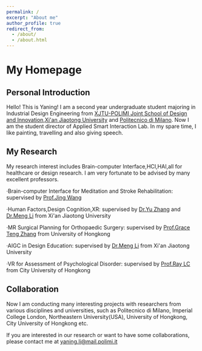 ```yaml
---
permalink: /
excerpt: "About me"
author_profile: true
redirect_from: 
  - /about/
  - /about.html
---
```


My Homepage
======

Personal Introduction
------
Hello! This is Yaning! I am a second year undergraduate student majoring in Industrial Design Engineering from [XJTU-POLIMI Joint School of Design and Innovation](http://jsdi.xjtu.edu.cn/),[Xi'an Jiaotong University](http://www.xjtu.edu.cn/) and [Politecnico di Milano](https://www.polimi.it/). Now I am the student director of Applied Smart Interaction Lab. In my spare time, I like painting, travelling and also giving speech.

My Research
------
My research interest includes Brain-computer Interface,HCI,HAI,all for healthcare or design research. I am very fortunate to be advised by many excellent professors.

·Brain-computer Interface for Meditation and Stroke Rehabilitation: supervised by [Prof.Jing Wang](https://gr.xjtu.edu.cn/en/web/wangpele666/1/)

·Human Factors,Design Cognition,XR: supervised by [Dr.Yu Zhang](https://www.researchgate.net/profile/Yu-Zhang-491/) and [Dr.Meng Li](https://www.researchgate.net/profile/Meng-Li-45/) from Xi'an Jiaotong University

·MR Surgical Planning for Orthopaedic Surgery: supervised by [Prof.Grace Teng Zhang](https://www.aimed.hku.hk/teng-zhang/) from University of Hongkong

·AIGC in Design Education: supervised by [Dr.Meng Li](https://www.researchgate.net/profile/Meng-Li-45/) from Xi'an Jiaotong University

·VR for Assessment of Psychological Disorder: supervised by [Prof.Ray LC](https://raylc.org/) from City University of Hongkong

Collaboration
------
Now I am conducting many interesting projects with researchers from various disciplines and universities, such as Politecnico di Milano, Imperial College London, Northeastern University(USA), University of Hongkong, City University of Hongkong etc.

If you are interested in our research or want to have some collaborations, please contact me at yaning.li@mail.polimi.it
